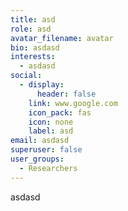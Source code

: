 ```yaml
---
title: asd
role: asd
avatar_filename: avatar
bio: asdasd
interests:
  - asdasd
social:
  - display:
      header: false
    link: www.google.com
    icon_pack: fas
    icon: none
    label: asd
email: asdasd
superuser: false
user_groups:
  - Researchers
---
```

asdasd
